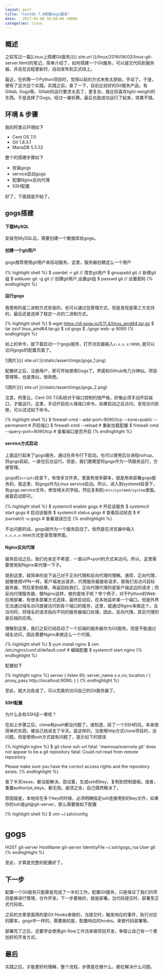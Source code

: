```yaml
---
layout: post
title: "CentOS 7.0搭建Gogs服务"
date:   2017-05-08 10:00:00 +0800
categories: linux
---
```


## 概述

之前写过一篇[Linux上搭建Git服务]({{ site.url }}/linux/2016/06/02/linux-git-server.html)的笔记，简单介绍了，如何搭建一个Git服务，可以提交代码到服务器，并且在远程更新时，自动发布到正式线上。

最近，在折腾一个Python项目时，觉得以前的方式未免太原始，手动了。于是，便有了这次这个实践。实践之前，查了一下，目前比较好的Git服务产品，有Gitlab, Gogs等。Gitlab的运行要求太高了，更复杂，我比较喜欢light-weight的东西。于是选择了Gogs。经过一番折腾，最后也是成功运行了起来，效果不错。

## 环境 & 步骤

我的阿里云环境如下

+ Cent OS 7.0
+ Git 1.8.3.1
+ MariaDB 5.5.52

整个的搭建步骤如下

+ 安装gogs
+ service启动gogs
+ 配置Nginx反向代理
+ SSH配置

好了，下面就是开始了。

## gogs搭建

#### 下载MySQL

安装完MySQL后，需要创建一个数据库给gogs。

#### 创建一个git用户

gogs推荐使用git用户来启动服务。这里，服务器创建这么一个用户

{% highlight shell %}
$ userdel -r git // 清空git用户
$ groupadd git // 新建git组
$ adduser git -g git // 创建git用户,设置git组
$ passwd git // 设置密码
{% endhighlight %}

#### 运行gogs

我使用的是二进制方式安装的，也可以通过包管理方式，但是发现是第三方支持的，最后还是选择了稳定一点的二进制方式。

{% highlight shell %}
$ wget https://dl.gogs.io/0.11.4/linux_amd64.tar.gz
$ tar zxvf linux_amd64.tar.gz
$ cd gogs
$ ./gogs web -p 9090
{% endhighlight %}

如上的命令，就下载启动一个gogs服务，打开浏览器输入`x.x.x.x:9090`, 就可以访问gogs的配置页面了。

![图片]({{ site.url }}/static/assert/imgs/gogs_1.png)

配置好之后，注册用户，即可开始使用Gogs了。界面和Github有几分神似。项目管理等，也是类似，很熟悉。

![图片]({{ site.url }}/static/assert/imgs/gogs_2.png)

注意，阿里云，Cent OS 7.0系统对于端口控制的很严格，好像必须手动开启端口，才能运行。这里，手动开启防火墙端口命令。如果启动之后访问，发现访问拒绝，可以试试如下命令。

{% highlight shell %}
$ firewall-cmd --add-port=9090/tcp --zone=public --permanent # 开启端口
$ firewall-cmd --reload # 重新加载配置
$ firewall-cmd --query-port=9090/tcp # 查看端口是否开启
{% endhighlight %}

#### service方式启动

上面运行起来了gogs服务，通过在命令行下启动。也可以使用后台进程nohup，将gogs挂起，一直在后台运行。但是，我们更期望将gogs作为一项服务运行，方便管理。

gogs的`scripts`目录下，有很多文件夹，里面有很多脚本，就是用来部署gogs服务的。我这里，将gogs作为Linux service启动。所以，进入到systemd目录下，有gogs.service文件。修改相关的字段，然后复制到`/etc/systemd/system`里面。接着启动即可。

{% highlight shell %}
$ systemctl enable gogs # 开启该服务
$ systemctl start gogs # 启动该服务
$ systemctl status gogs # 查看启动状态
$ # journalctl -u gogs # 查看错误日志
{% endhighlight %}

不出问题的话，gogs就作为一个服务启动了。依然是在浏览器中输入`x.x.x.x:9000`方式登录管理界面。

#### Nginx反向代理

服务启动之后，我们也肯定不希望，一直以IP+port的方式来访问。所以，这里需要使用到Nginx来代理一下子。

提到这里，就简单的说下自己对于正向代理和反向代理的理解。通常，正向代理，就像使用VPN一样。客户端发出请求，代理服务器接收请求，替我们去访问目标服务器，然后拿到结果，再返回给我们，正向代理代理的是客户端这边的请求；而反向代理服务器，像Nginx这样，做的是啥子呢？举个例子，对于Python的Web应用部署，有很多部署方式选择，最终启动后，在本地监听某一个端口。但是外界无法通过域名访问直接访问到各个端口的服务，这里，就通过Nginx来做这个，当访问时，将域名的请求指向不同的服务器端口处理，因此，反向代理，其实代理的是后端的应用。

理解到这里，我们之前已经启动了一个后端的服务器作为Git服务。但是不能通过域名访问，因此需要Nginx来做这么一个代理。

{% highlight shell %}
$ yum install nginx
$ vim /etc/nginx/conf.d/default.conf # 编辑配置
$ systemctl start nginx
{% endhighlight %}

配置如下

{% highlight nginx %}
server {
  listen          80;
  server_name     x.x.cn;
  location / {
    proxy_pass      http://localhost:9090;
  }
}
{% endhighlight %}

至此，就大功告成了。可以完美的访问自己的Git服务器了。

#### SSH配置

为什么会有SSH这一章呢？

在如上步骤之后，clone和push都没问题了。谁知道，踩了一个SSH的坑。本来很简单的东西，被自己绕进去了半天。是这样的，当使用http方式clone项目时，没问题。但是使用ssh方式就有问题了，提示如下的错误

{% highlight nginx %}
$ git clone ssh-url
fatal: 'memosa/evernote.git' does not appear to be a git repository
fatal: Could not read from remote repository.

Please make sure you have the correct access rights
and the repository exists.
{% endhighlight %}

查了半天issue，都没能解决。尝试着，生成ssh的key，复制到控制面板。或者，重置authorize_keys，都无效。崩溃之余，自己偶然解决了。

原因就是，本地存在多个key的时候，必须明确指定ssh连接用到的key文件。如果你的ssh是git@git-server，那么需要做如下配置

{% highlight shell %}
$ vim ~/.ssh/config
# gogs
HOST git-server
    HostName git-server
    IdentityFile ~/.ssh/gogs_rsa
    User git
{% endhighlight %}

至此，才算是完整的配置好了。

## 下一步

配置一个Git服务只能算是完成了一半的工作。配置Git服务，只是保证了我们的项目能够进行管理，合作开发。下一步要做的，就是部署。当代码提交时，部署至正式代码库。

之前的文章里面用的是Git Hooks来做的，当提交时，触发响应的事件，执行对应的脚本。gogs中一样的，需要做的是，配置响应的hooks。来做代码部署等。

部署完了之后，还要学会使用git-flow工作流来做项目开发，争取让自己有一个更加好的开发方式。

## 最后

实践之后，才能更好的理解，整个流程，步骤是在做什么，都在解决什么问题。